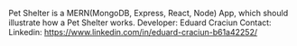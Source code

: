 Pet Shelter is a MERN(MongoDB, Express, React, Node) App, which should illustrate how a Pet Shelter works.
Developer: Eduard Craciun
Contact: Linkedin: https://www.linkedin.com/in/eduard-craciun-b61a42252/
